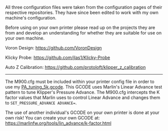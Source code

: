 All three configuration files were taken from the configuration pages of their respective repositories.
They have since been edited to work with my own machine's configuration. 

Before using on your own printer please read up on the projects they are from and develop an understanding for whether they are suitable for use on your own machine. 
 
  Voron Design: https://github.com/VoronDesign
  
  Klicky Probe: https://github.com/jlas1/Klicky-Probe
  
  Auto Z Calibration: https://github.com/protoloft/klipper_z_calibration

--------------------------------------------------------------------

The M900.cfg must be included within your printer config file in order to use my [PA_tuning_5k.gcode](https://github.com/bobbleheed/TestPrint_GCODE/blob/main/PA_tuning_5k.gcode). This GCODE uses Marlin's Linear Advance test pattern to tune Klipper's Pressure Advance. The M900.cfg intercepts the K factor values that Marlin uses to control Linear Advance and changes them to ``SET_PRESSURE_ADVANCE ADVANCE=``. 

The use of another individual's GCODE on your own printer is done at your own risk! You can create your own GCODE at: https://marlinfw.org/tools/lin_advance/k-factor.html
